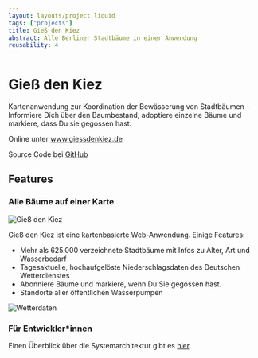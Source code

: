 ```yaml
---
layout: layouts/project.liquid
tags: ["projects"]
title: Gieß den Kiez
abstract: Alle Berliner Stadtbäume in einer Anwendung
reusability: 4
---
```


# Gieß den Kiez

Kartenanwendung zur Koordination der Bewässerung von Stadtbäumen – Informiere Dich über den Baumbestand, adoptiere einzelne Bäume und markiere, dass Du sie gegossen hast.

Online unter <a href="https://www.giessdenkiez.de" target="_blank" rel="noopener noreferrer">www.giessdenkiez.de</a>

Source Code bei <a href="https://github.com/technologiestiftung/giessdenkiez-de" target="_blank" rel="noopener noreferrer">GitHub</a>

## Features

### Alle Bäume auf einer Karte

![Gieß den Kiez](/assets/images/projects/giessdenkiez-screenshot.png)

Gieß den Kiez ist eine kartenbasierte Web-Anwendung. Einige Features:

- Mehr als 625.000 verzeichnete Stadtbäume mit Infos zu Alter, Art und Wasserbedarf
- Tagesaktuelle, hochaufgelöste Niederschlagsdaten des Deutschen Wetterdienstes
- Abonniere Bäume und markiere, wenn Du Sie gegossen hast.
- Standorte aller öffentlichen Wasserpumpen

![Wetterdaten](/assets/images/projects/giessdenkiez_weather.png)

### Für Entwickler\*innen

Einen Überblick über die Systemarchitektur gibt es <a href="https://github.com/technologiestiftung/giessdenkiez-de" target="_blank" rel="noopener noreferrer">hier</a>.
